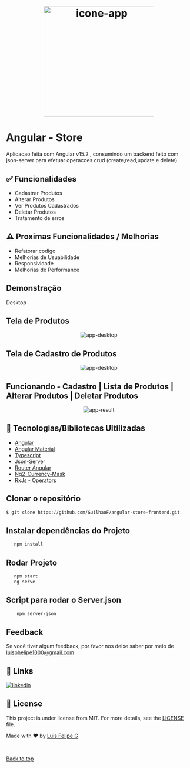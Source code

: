<h1 align="center" id="top">
  <img alt="icone-app" title="agencia-viagem-logo" width="300px"  src="https://img.icons8.com/officel/80/null/shop.png" />
</h1>

# Angular - Store

Aplicacao feita com Angular v15.2 , consumindo um backend feito com json-server para efetuar operacoes crud (create,read,update e delete).

## ✅ Funcionalidades

- Cadastrar Produtos
- Alterar Produtos
- Ver Produtos Cadastrados
- Deletar Produtos
- Tratamento de erros

## ⚠️ Proximas Funcionalidades / Melhorias

- Refatorar codigo
- Melhorias de Usuabilidade
- Responsividade
- Melhorias de Performance

## Demonstração

Desktop

<h2> Tela de Produtos </h2>
<p align="center"> 
 <img src="https://user-images.githubusercontent.com/67026555/223901199-47b6b1b8-ac15-4a07-bc62-227f47aed8a6.png" alt="app-desktop"/>
</p>

<h2> Tela de Cadastro de Produtos </h2>
<p align="center"> 
 <img src="https://user-images.githubusercontent.com/67026555/223901491-edcea062-496c-448b-862b-52e6008ea95a.png" alt="app-desktop"/>
</p>

## Funcionando - Cadastro | Lista de Produtos | Alterar Produtos | Deletar Produtos

<p align="center"> 
 <img src="https://user-images.githubusercontent.com/67026555/223906195-a7ff7bee-b26f-4c08-b347-88e063a4801d.webm" alt="app-result"/>
</p>

## 🚀 Tecnologias/Bibliotecas Ultilizadas

- [Angular](https://angular.io/)
- [Angular Material](https://material.angular.io/)
- [Typescript](https://www.typescriptlang.org/)
- [Json-Server](https://github.com/typicode/json-server)
- [Router Angular](https://angular.io/api/router)
- [Ng2-Currency-Mask](https://www.npmjs.com/package/ng2-currency-mask)
- [RxJs - Operators](https://rxjs.dev/guide/operators)

## Clonar o repositório

```bash
$ git clone https://github.com/GuilhaoF/angular-store-frontend.git
```

## Instalar dependências do Projeto

```bash
   npm install
```

## Rodar Projeto

```bash
   npm start
   ng serve
```

## Script para rodar o Server.json

```bash
    npm server-json
```

## Feedback

Se você tiver algum feedback, por favor nos deixe saber por meio de luisphelipe1000@gmail.com

## 🔗 Links

[![linkedin](https://img.shields.io/badge/linkedin-0A66C2?style=for-the-badge&logo=linkedin&logoColor=white)](https://www.linkedin.com/in/luis-felipe-silv/)

## :memo: License

This project is under license from MIT. For more details, see the [LICENSE](LICENSE.md) file.

Made with :heart: by <a href="https://github.com/guilhaof" target="_blank">Luis Felipe G</a>

&#xa0;

<a href="#top">Back to top</a>
